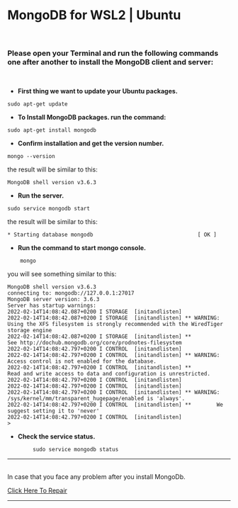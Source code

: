 # MongoDB for WSL2 | Ubuntu
<br>

### Please open your Terminal and run the following commands one after another to install the MongoDB client and server:

<br>

- **First thing we want to update your Ubuntu packages.**

```
sudo apt-get update
```

- **To Install MongoDB packages. run the command:**

```
sudo apt-get install mongodb
```

- **Confirm installation and get the version number.**

```
mongo --version
```

the result will be similar to this:

```
MongoDB shell version v3.6.3
```

- **Run the server.**

```
sudo service mongodb start
```


the result will be similar to this:

```	
* Starting database mongodb                                 [ OK ]
```

- **Run the command to start mongo console.**

```
	mongo
```

you will see something similar to this:

```
MongoDB shell version v3.6.3
connecting to: mongodb://127.0.0.1:27017
MongoDB server version: 3.6.3
Server has startup warnings:
2022-02-14T14:08:42.087+0200 I STORAGE  [initandlisten]
2022-02-14T14:08:42.087+0200 I STORAGE  [initandlisten] ** WARNING: Using the XFS filesystem is strongly recommended with the WiredTiger storage engine
2022-02-14T14:08:42.087+0200 I STORAGE  [initandlisten] **          See http://dochub.mongodb.org/core/prodnotes-filesystem
2022-02-14T14:08:42.797+0200 I CONTROL  [initandlisten]
2022-02-14T14:08:42.797+0200 I CONTROL  [initandlisten] ** WARNING: Access control is not enabled for the database.
2022-02-14T14:08:42.797+0200 I CONTROL  [initandlisten] **          Read and write access to data and configuration is unrestricted.
2022-02-14T14:08:42.797+0200 I CONTROL  [initandlisten]
2022-02-14T14:08:42.797+0200 I CONTROL  [initandlisten]
2022-02-14T14:08:42.797+0200 I CONTROL  [initandlisten] ** WARNING: /sys/kernel/mm/transparent_hugepage/enabled is 'always'.
2022-02-14T14:08:42.797+0200 I CONTROL  [initandlisten] **        We suggest setting it to 'never'
2022-02-14T14:08:42.797+0200 I CONTROL  [initandlisten]
>
```

-  **Check the service status.**

```
		sudo service mongodb status
```


	
<hr>
<br>	
In case that you face any problem after you install MongoDb.

[Click Here To Repair](repair-mongodb.md)

<hr>